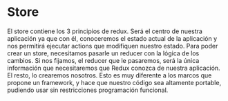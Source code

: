 # Store

El store contiene los 3 principios de redux. Será el centro de nuestra aplicación ya que con él, conoceremos el estado actual de la aplicación y nos permitirá ejecutar actions que modifiquen nuestro estado.
Para poder crear un store, necesitamos pasarle un reducer con la lógica de los cambios. Si nos fijamos, el reducer que le pasaremos, será la única información que necesitaremos que Redux conozca de nuestra aplicación. El resto, lo crearemos nosotros.
Esto es muy diferente a los marcos que propone un framework, y hace que nuestro código sea altamente portable, pudiendo usar sin restricciones programación funcional.
